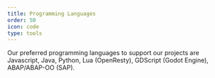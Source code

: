 ```yaml
---
title: Programming Languages
order: 50
icon: code
type: tools
---
```


Our preferred programming languages to support our projects are Javascript, Java, Python, Lua (OpenResty), GDScript (Godot Engine), ABAP/ABAP-OO (SAP).
